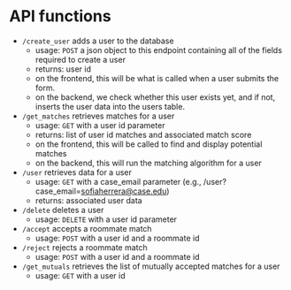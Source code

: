 # API functions

- `/create_user` adds a user to the database
    - usage: `POST` a json object to this endpoint containing all of the fields required to create a user
    - returns: user id
    - on the frontend, this will be what is called when a user submits the form.
    - on the backend, we check whether this user exists yet, and if not, inserts the user data into the users table.
- `/get_matches` retrieves matches for a user
    - usage: `GET` with a user id parameter
    - returns: list of user id matches and associated match score
    - on the frontend, this will be called to find and display potential matches
    - on the backend, this will run the matching algorithm for a user
- `/user` retrieves data for a user
    - usage: `GET` with a case_email parameter (e.g., /user?case_email=sofiaherrera@case.edu)
    - returns: associated user data
- `/delete` deletes a user
    - usage: `DELETE` with a user id parameter
- `/accept` accepts a roommate match
    - usage: `POST` with a user id and a roommate id
- `/reject` rejects a roommate match
    - usage: `POST` with a user id and a roommate id
- `/get_mutuals` retrieves the list of mutually accepted matches for a user
    - usage: `GET` with a user id
